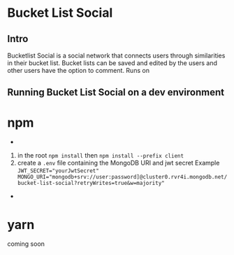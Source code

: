 # Bucket List Social

## Intro

Bucketlist Social is a social network that connects users through similarities
in their bucket list. Bucket lists can be saved and edited by the users and
other users have the option to comment. Runs on

## Running Bucket List Social on a dev environment

# npm

-

1. in the root `npm install` then `npm install --prefix client`
2. create a `.env` file containing the MongoDB URI and jwt secret Example
   `JWT_SECRET="yourJwtSecret" MONGO_URI="mongodb+srv://user:password]@cluster0.rvr4i.mongodb.net/bucket-list-social?retryWrites=true&w=majority"`

-

# yarn

coming soon
